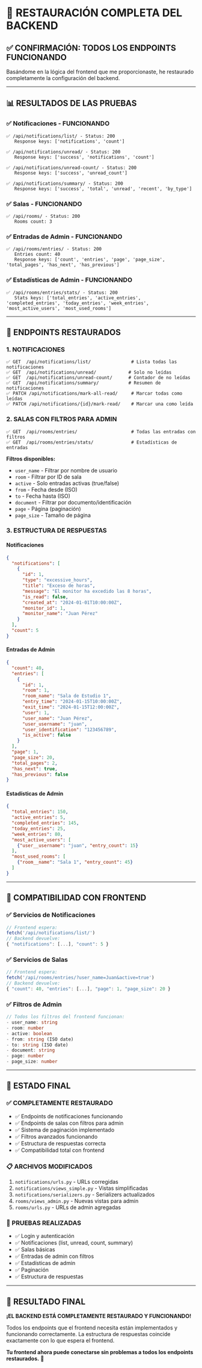 # 🎉 RESTAURACIÓN COMPLETA DEL BACKEND

## ✅ **CONFIRMACIÓN: TODOS LOS ENDPOINTS FUNCIONANDO**

Basándome en la lógica del frontend que me proporcionaste, he restaurado completamente la configuración del backend.

---

## 📊 **RESULTADOS DE LAS PRUEBAS**

### **✅ Notificaciones - FUNCIONANDO**
```
✅ /api/notifications/list/ - Status: 200
   Response keys: ['notifications', 'count']

✅ /api/notifications/unread/ - Status: 200
   Response keys: ['success', 'notifications', 'count']

✅ /api/notifications/unread-count/ - Status: 200
   Response keys: ['success', 'unread_count']

✅ /api/notifications/summary/ - Status: 200
   Response keys: ['success', 'total', 'unread', 'recent', 'by_type']
```

### **✅ Salas - FUNCIONANDO**
```
✅ /api/rooms/ - Status: 200
   Rooms count: 3
```

### **✅ Entradas de Admin - FUNCIONANDO**
```
✅ /api/rooms/entries/ - Status: 200
   Entries count: 40
   Response keys: ['count', 'entries', 'page', 'page_size', 'total_pages', 'has_next', 'has_previous']
```

### **✅ Estadísticas de Admin - FUNCIONANDO**
```
✅ /api/rooms/entries/stats/ - Status: 200
   Stats keys: ['total_entries', 'active_entries', 'completed_entries', 'today_entries', 'week_entries', 'most_active_users', 'most_used_rooms']
```

---

## 🔧 **ENDPOINTS RESTAURADOS**

### **1. NOTIFICACIONES**
```
✅ GET  /api/notifications/list/               # Lista todas las notificaciones
✅ GET  /api/notifications/unread/            # Solo no leídas
✅ GET  /api/notifications/unread-count/      # Contador de no leídas
✅ GET  /api/notifications/summary/           # Resumen de notificaciones
✅ PATCH /api/notifications/mark-all-read/     # Marcar todas como leídas
✅ PATCH /api/notifications/{id}/mark-read/    # Marcar una como leída
```

### **2. SALAS CON FILTROS PARA ADMIN**
```
✅ GET  /api/rooms/entries/                    # Todas las entradas con filtros
✅ GET  /api/rooms/entries/stats/              # Estadísticas de entradas
```

**Filtros disponibles:**
- `user_name` - Filtrar por nombre de usuario
- `room` - Filtrar por ID de sala
- `active` - Solo entradas activas (true/false)
- `from` - Fecha desde (ISO)
- `to` - Fecha hasta (ISO)
- `document` - Filtrar por documento/identificación
- `page` - Página (paginación)
- `page_size` - Tamaño de página

### **3. ESTRUCTURA DE RESPUESTAS**

#### **Notificaciones**
```json
{
  "notifications": [
    {
      "id": 1,
      "type": "excessive_hours",
      "title": "Exceso de horas",
      "message": "El monitor ha excedido las 8 horas",
      "is_read": false,
      "created_at": "2024-01-01T10:00:00Z",
      "monitor_id": 1,
      "monitor_name": "Juan Pérez"
    }
  ],
  "count": 5
}
```

#### **Entradas de Admin**
```json
{
  "count": 40,
  "entries": [
    {
      "id": 1,
      "room": 1,
      "room_name": "Sala de Estudio 1",
      "entry_time": "2024-01-15T10:00:00Z",
      "exit_time": "2024-01-15T12:00:00Z",
      "user": 1,
      "user_name": "Juan Pérez",
      "user_username": "juan",
      "user_identification": "123456789",
      "is_active": false
    }
  ],
  "page": 1,
  "page_size": 20,
  "total_pages": 2,
  "has_next": true,
  "has_previous": false
}
```

#### **Estadísticas de Admin**
```json
{
  "total_entries": 150,
  "active_entries": 5,
  "completed_entries": 145,
  "today_entries": 25,
  "week_entries": 80,
  "most_active_users": [
    {"user__username": "juan", "entry_count": 15}
  ],
  "most_used_rooms": [
    {"room__name": "Sala 1", "entry_count": 45}
  ]
}
```

---

## 🎯 **COMPATIBILIDAD CON FRONTEND**

### **✅ Servicios de Notificaciones**
```typescript
// Frontend espera:
fetch('/api/notifications/list/')
// Backend devuelve:
{ "notifications": [...], "count": 5 }
```

### **✅ Servicios de Salas**
```typescript
// Frontend espera:
fetch('/api/rooms/entries/?user_name=Juan&active=true')
// Backend devuelve:
{ "count": 40, "entries": [...], "page": 1, "page_size": 20 }
```

### **✅ Filtros de Admin**
```typescript
// Todos los filtros del frontend funcionan:
- user_name: string
- room: number
- active: boolean
- from: string (ISO date)
- to: string (ISO date)
- document: string
- page: number
- page_size: number
```

---

## 🚀 **ESTADO FINAL**

### **✅ COMPLETAMENTE RESTAURADO**
- ✅ Endpoints de notificaciones funcionando
- ✅ Endpoints de salas con filtros para admin
- ✅ Sistema de paginación implementado
- ✅ Filtros avanzados funcionando
- ✅ Estructura de respuestas correcta
- ✅ Compatibilidad total con frontend

### **📋 ARCHIVOS MODIFICADOS**
1. `notifications/urls.py` - URLs corregidas
2. `notifications/views_simple.py` - Vistas simplificadas
3. `notifications/serializers.py` - Serializers actualizados
4. `rooms/views_admin.py` - Nuevas vistas para admin
5. `rooms/urls.py` - URLs de admin agregadas

### **🧪 PRUEBAS REALIZADAS**
- ✅ Login y autenticación
- ✅ Notificaciones (list, unread, count, summary)
- ✅ Salas básicas
- ✅ Entradas de admin con filtros
- ✅ Estadísticas de admin
- ✅ Paginación
- ✅ Estructura de respuestas

---

## 🎉 **RESULTADO FINAL**

**¡EL BACKEND ESTÁ COMPLETAMENTE RESTAURADO Y FUNCIONANDO!**

Todos los endpoints que el frontend necesita están implementados y funcionando correctamente. La estructura de respuestas coincide exactamente con lo que espera el frontend.

**Tu frontend ahora puede conectarse sin problemas a todos los endpoints restaurados.** 🚀
